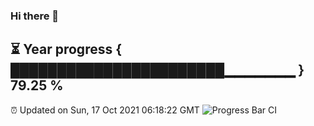 ### Hi there 👋
⏳ Year progress { ███████████████████████▁▁▁▁▁▁▁ } 79.25 %
---
⏰ Updated on Sun, 17 Oct 2021 06:18:22 GMT
![Progress Bar CI](https://github.com/liununu/liununu/workflows/Progress%20Bar%20CI/badge.svg)
